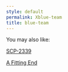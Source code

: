 ```yaml
---
style: default
permalink: Xblue-team
title: blue-team
---
```

You may also like:

[SCP-2339](http://scp-wiki.net/scp-2339)

[A Fitting End](http://scp-wiki.net/a-fitting-end)
